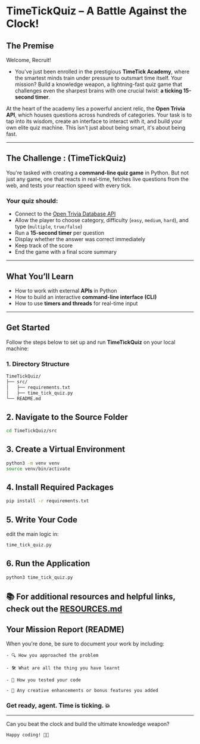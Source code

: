 # TimeTickQuiz – A Battle Against the Clock!

## The Premise

Welcome, Recruit! 
   - You've just been enrolled in the prestigious **TimeTick Academy**, where the smartest minds train under pressure to outsmart time itself. Your mission? Build a knowledge weapon, a lightning-fast quiz game that challenges even the sharpest brains with one crucial twist: **a ticking 15-second timer**.


At the heart of the academy lies a powerful ancient relic, the **Open Trivia API**, which houses questions across hundreds of categories. Your task is to tap into its wisdom, create an interface to interact with it, and build your own elite quiz machine. This isn't just about being smart, it's about being fast.

---

## The Challenge : (TimeTickQuiz)

You're tasked with creating a **command-line quiz game** in Python. But not just any game, one that reacts in real-time, fetches live questions from the web, and tests your reaction speed with every tick.

### Your quiz should:

- Connect to the [Open Trivia Database API](https://opentdb.com/)  
- Allow the player to choose category, difficulty (`easy`, `medium`, `hard`), and type (`multiple`, `true/false`)  
- Run a **15-second timer** per question  
- Display whether the answer was correct immediately  
- Keep track of the score  
- End the game with a final score summary

---

## What You’ll Learn

- How to work with external **APIs** in Python  
- How to build an interactive **command-line interface (CLI)**  
- How to use **timers and threads** for real-time input  

---

## Get Started

Follow the steps below to set up and run **TimeTickQuiz** on your local machine:

### 1. Directory Structure

```bash
TimeTickQuiz/
├── src/
│   ├── requirements.txt
│   ├── time_tick_quiz.py
└── README.md
```

## 2. Navigate to the Source Folder
```bash
cd TimeTickQuiz/src
```
## 3. Create a Virtual Environment
```bash
python3 -m venv venv
source venv/bin/activate  
```

## 4. Install Required Packages
```bash
pip install -r requirements.txt
```

## 5. Write Your Code
edit the main logic in:

```bash
time_tick_quiz.py
```
## 6. Run the Application
```bash
python3 time_tick_quiz.py
```
## 📚 For additional resources and helpful links, check out the [RESOURCES.md](https://github.com/Kota-Jagadeesh/TimeTickQuiz/blob/main/RESOURCES.md)
## Your Mission Report (README)
 When you're done, be sure to document your work by including:
```
- 🔍 How you approached the problem

- 🛠 What are all the thing you have learnt

- 🧪 How you tested your code

- 🎨 Any creative enhancements or bonus features you added
```

### Get ready, agent. Time is ticking. 💥
---
Can you beat the clock and build the ultimate knowledge weapon?

```bash
Happy coding! 🚀✨
```